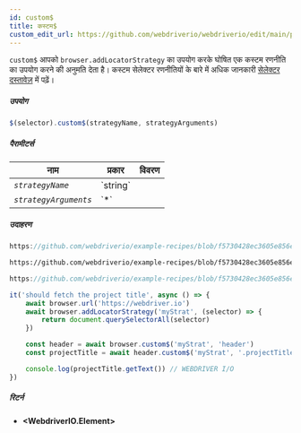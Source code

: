 ```yaml
---
id: custom$
title: कस्टम$
custom_edit_url: https://github.com/webdriverio/webdriverio/edit/main/packages/webdriverio/src/commands/element/custom$.ts
---
```


`custom$` आपको `browser.addLocatorStrategy` का उपयोग करके घोषित एक कस्टम रणनीति का उपयोग करने की अनुमति देता है।
कस्टम सेलेक्टर रणनीतियों के बारे में अधिक जानकारी [सेलेक्टर दस्तावेज़](../../selectors#custom-selector-strategies) में पढ़ें।

##### उपयोग

```js
$(selector).custom$(strategyName, strategyArguments)
```

##### पैरामीटर्स

<table>
  <thead>
    <tr>
      <th>नाम</th><th>प्रकार</th><th>विवरण</th>
    </tr>
  </thead>
  <tbody>
    <tr>
      <td><code><var>strategyName</var></code></td>
      <td>`string`</td>
      <td></td>
    </tr>
    <tr>
      <td><code><var>strategyArguments</var></code></td>
      <td>`*`</td>
      <td></td>
    </tr>
  </tbody>
</table>

##### उदाहरण

```js reference title="customStrategy.js" useHTTPS
https://github.com/webdriverio/example-recipes/blob/f5730428ec3605e856e90bf58be17c9c9da891de/queryElements/customStrategy.js#L2-L11
```

```html reference title="example.html" useHTTPS
https://github.com/webdriverio/example-recipes/blob/f5730428ec3605e856e90bf58be17c9c9da891de/queryElements/example.html#L8-L12
```

```js reference title="customStrategy.js" useHTTPS
https://github.com/webdriverio/example-recipes/blob/f5730428ec3605e856e90bf58be17c9c9da891de/queryElements/customStrategy.js#L16-L19
```

```js title="example.js"
it('should fetch the project title', async () => {
    await browser.url('https://webdriver.io')
    await browser.addLocatorStrategy('myStrat', (selector) => {
        return document.querySelectorAll(selector)
    })

    const header = await browser.custom$('myStrat', 'header')
    const projectTitle = await header.custom$('myStrat', '.projectTitle')

    console.log(projectTitle.getText()) // WEBDRIVER I/O
})
```

##### रिटर्न

- **&lt;WebdriverIO.Element&gt;**